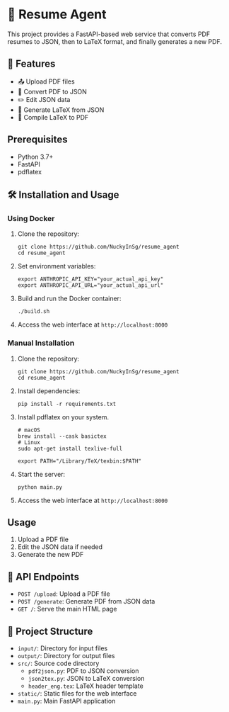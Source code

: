 # 🚀 Resume Agent
This project provides a FastAPI-based web service that converts PDF resumes to JSON, then to LaTeX format, and finally generates a new PDF.

## 🌟 Features

- 📤 Upload PDF files
- 🔄 Convert PDF to JSON
- ✏️ Edit JSON data
- 📝 Generate LaTeX from JSON
- 📄 Compile LaTeX to PDF

## Prerequisites

- Python 3.7+
- FastAPI
- pdflatex

## 🛠️ Installation and Usage

### Using Docker

1. Clone the repository:
   ```
   git clone https://github.com/NuckyInSg/resume_agent
   cd resume_agent
   ```

2. Set environment variables:
   ```
   export ANTHROPIC_API_KEY="your_actual_api_key"
   export ANTHROPIC_API_URL="your_actual_api_url"
   ```

3. Build and run the Docker container:
   ```
   ./build.sh
   ```

4. Access the web interface at `http://localhost:8000`

### Manual Installation

1. Clone the repository:
   ```
   git clone https://github.com/NuckyInSg/resume_agent
   cd resume_agent
   ```

2. Install dependencies:
   ```
   pip install -r requirements.txt
   ```

3. Install pdflatex on your system.
   ```
   # macOS
   brew install --cask basictex
   # Linux
   sudo apt-get install texlive-full
   
   export PATH="/Library/TeX/texbin:$PATH"
   ```

4. Start the server:
   ```
   python main.py
   ```

5. Access the web interface at `http://localhost:8000`

## Usage

1. Upload a PDF file
2. Edit the JSON data if needed
3. Generate the new PDF

## 🔗 API Endpoints

- `POST /upload`: Upload a PDF file
- `POST /generate`: Generate PDF from JSON data
- `GET /`: Serve the main HTML page

## 📁 Project Structure

- `input/`: Directory for input files
- `output/`: Directory for output files
- `src/`: Source code directory
  - `pdf2json.py`: PDF to JSON conversion
  - `json2tex.py`: JSON to LaTeX conversion
  - `header_eng.tex`: LaTeX header template
- `static/`: Static files for the web interface
- `main.py`: Main FastAPI application

